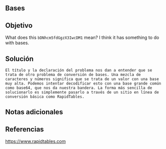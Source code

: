 ## Bases
## Objetivo
What does this `bDNhcm5fdGgzX3IwcDM1` mean? I think it has something to do with bases.
## Solución 
```shell
El título y la declaración del problema nos dan a entender que se trata de otro problema de conversión de bases. Una mezcla de caracteres y números significa que se trata de un valor con una base muy alta. Podemos intentar decodificar esto con una base grande común como base64, que nos da nuestra bandera. La forma más sencilla de solucionarlo es simplemente pasarlo a través de un sitio en línea de conversión básica como RapidTables.
```
## Notas adicionales
## Referencias
https://www.rapidtables.com